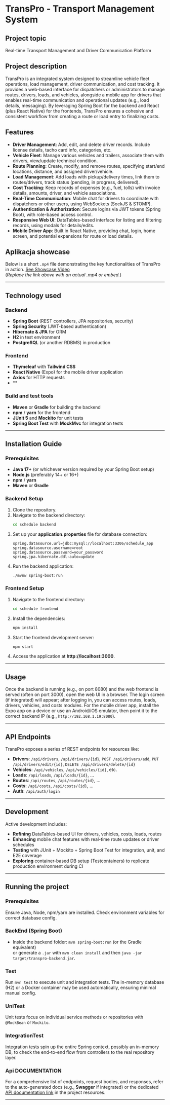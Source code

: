 # TransPro - Transport Management System

## Project topic
Real-time Transport Management and Driver Communication Platform


## Project description
TransPro is an integrated system designed to streamline vehicle fleet operations, load management, driver communication, and cost tracking. It provides a web-based interface for dispatchers or administrators to manage routes, drivers, loads, and vehicles, alongside a mobile app for drivers that enables real-time communication and operational updates (e.g., load details, messaging). By leveraging Spring Boot for the backend and React (plus React Native) for the frontends, TransPro ensures a cohesive and consistent workflow from creating a route or load entry to finalizing costs.

## Features
- **Driver Management**: Add, edit, and delete driver records. Include license details, tacho card info, categories, etc.
- **Vehicle Fleet**: Manage various vehicles and trailers, associate them with drivers, view/update technical condition.
- **Route Planning**: Create, modify, and remove routes, specifying start/end locations, distance, and assigned driver/vehicle.
- **Load Management**: Add loads with pickup/delivery times, link them to routes/drivers, track status (pending, in progress, delivered).
- **Cost Tracking**: Keep records of expenses (e.g., fuel, tolls) with invoice details, amounts, driver, and vehicle associations.
- **Real-Time Communication**: Mobile chat for drivers to coordinate with dispatchers or other users, using WebSockets (SockJS & STOMP).
- **Authentication & Authorization**: Secure logins via JWT tokens (Spring Boot), with role-based access control.
- **Responsive Web UI**: DataTables-based interface for listing and filtering records, using modals for details/edits.
- **Mobile Driver App**: Built in React Native, providing chat, login, home screen, and potential expansions for route or load details.

## Aplikacja showcase
Below is a short `.mp4` file demonstrating the key functionalities of TransPro in action. [See Showcase Video](#)  
(*Replace the link above with an actual .mp4 or embed.*)

---

## Technology used

### Backend
- **Spring Boot** (REST controllers, JPA repositories, security)
- **Spring Security** (JWT-based authentication)
- **Hibernate & JPA** for ORM
- **H2** in test environment
- **PostgreSQL** (or another RDBMS) in production

### Frontend
- **Thymeleaf** with **Tailwind CSS**
- **React Native** (Expo) for the mobile driver application
- **Axios** for HTTP requests
- **

### Build and test tools
- **Maven** or **Gradle** for building the backend
- **npm** / **yarn** for the frontend
- **JUnit 5** and **Mockito** for unit tests
- **Spring Boot Test** with **MockMvc** for integration tests

---

## Installation Guide

### Prerequisites
- **Java 17+** (or whichever version required by your Spring Boot setup)
- **Node.js** (preferably 14+ or 16+)
- **npm** / **yarn**
- **Maven** or **Gradle**

### Backend Setup
1. Clone the repository.
2. Navigate to the backend directory:
   ```sh
   cd schedule backend
   ```
3. Set up your **application.properties** file for database connection:
   ```properties
   spring.datasource.url=jdbc:mysql://localhost:3306/schedule_app
   spring.datasource.username=root
   spring.datasource.password=your_password
   spring.jpa.hibernate.ddl-auto=update
   ```
4. Run the backend application:
   ```sh
   ./mvnw spring-boot:run
   ```

### Frontend Setup
1. Navigate to the frontend directory:
   ```sh
   cd schedule frontend
   ```
2. Install the dependencies:
   ```sh
   npm install
   ```
3. Start the frontend development server:
   ```sh
   npm start
   ```
4. Access the application at **http://localhost:3000**.
---

## Usage
Once the backend is running (e.g., on port 8080) and the web frontend is served (often on port 3000), open the web UI in a browser. The login screen (if integrated) will appear; after logging in, you can access routes, loads, drivers, vehicles, and costs modules. For the mobile driver app, install the Expo app on a device or use an Android/iOS emulator, then point it to the correct backend IP (e.g., `http://192.168.1.19:8080`).

---

## API Endpoints
TransPro exposes a series of REST endpoints for resources like:
- **Drivers**: `/api/drivers`, `/api/drivers/{id}`, `POST /api/drivers/add`, `PUT /api/drivers/edit/{id}`, `DELETE /api/drivers/delete/{id}`
- **Vehicles**: `/api/vehicles`, `/api/vehicles/{id}`, etc.
- **Loads**: `/api/loads`, `/api/loads/{id}`, ...
- **Routes**: `/api/routes`, `/api/routes/{id}`, ...
- **Costs**: `/api/costs`, `/api/costs/{id}`, ...
- **Auth**: `/api/auth/login`

---

## Development
Active development includes:
- **Refining** DataTables-based UI for drivers, vehicles, costs, loads, routes
- **Enhancing** mobile chat features with real-time route updates or driver schedules
- **Testing** with JUnit + Mockito + Spring Boot Test for integration, unit, and E2E coverage
- **Exploring** container-based DB setup (Testcontainers) to replicate production environment during CI

---

## Running the project

### Prerequisites
Ensure Java, Node, npm/yarn are installed. Check environment variables for correct database config.

### BackEnd (Spring Boot)
- Inside the backend folder: `mvn spring-boot:run` (or the Gradle equivalent)  
  or generate a `.jar` with `mvn clean install` and then `java -jar target/transpro-backend.jar`.

### Test
Run `mvn test` to execute unit and integration tests. The in-memory database (H2) or a Docker container may be used automatically, ensuring minimal manual config.

### UniTest
Unit tests focus on individual service methods or repositories with `@MockBean` or `Mockito`.

### IntegrationTest
Integration tests spin up the entire Spring context, possibly an in-memory DB, to check the end-to-end flow from controllers to the real repository layer.

### Api DOCUMENTATION
For a comprehensive list of endpoints, request bodies, and responses, refer to the auto-generated docs (e.g., **Swagger** if integrated) or the dedicated [API documentation link](#) in the project resources.

---
